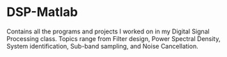 # DSP-Matlab
Contains all the programs and projects I worked on in my Digital Signal Processing class. 
Topics range from Filter design, Power Spectral Density, System identification, Sub-band sampling, and Noise Cancellation.
